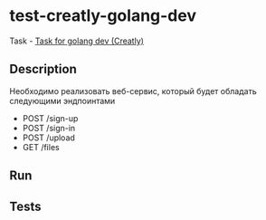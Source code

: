 # test-creatly-golang-dev

Task - [Task for golang dev (Creatly)](task.md)

## Description

Необходимо реализовать веб-сервис, который будет обладать следующими эндпоинтами

- POST /sign-up
- POST /sign-in
- POST /upload
- GET /files

## Run



## Tests